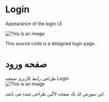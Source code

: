# Login
Appearance of the login UI

![This is an image](http://www.upsara.com/images/o115467_.jpg)

This source code is a designed login page.

# صفحه ورود
طراحی رابط کاربری صفحه Login  
![This is an image](http://www.upsara.com/images/o115467_.jpg)

این سورس کد یک صفحه لاگین طراحی شده می باشد.
